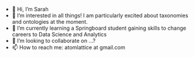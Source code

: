 - 👋 Hi, I’m Sarah
- 👀 I’m interested in all things! I am particularly excited about taxonomies and ontologies at the moment.
- 🌱 I’m currently learning a Springboard student gaining skills to change careers to Data Science and Analytics
- 💞️ I’m looking to collaborate on ...?
- 📫 How to reach me: atomlattice at gmail.com

<!---
atomlattice/atomlattice is a ✨ special ✨ repository because its `README.md` (this file) appears on your GitHub profile.
You can click the Preview link to take a look at your changes.
--->
